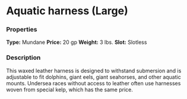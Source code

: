 ﻿---
Title: "Aquatic harness (Large)"
Type: "Mundane"
Price: "20 gp"
Weight: "3 lbs."
Slot: "Slotless"
Description: |
  "This waxed leather harness is designed to withstand submersion and is adjustable to fit dolphins, giant eels, giant seahorses, and other aquatic mounts. Undersea races without access to leather often use harnesses woven from special kelp, which has the same price."
Sources: "['Blood of the Sea']"
---

# Aquatic harness (Large)

### Properties

**Type:** Mundane **Price:** 20 gp **Weight:** 3 lbs. **Slot:** Slotless

### Description

This waxed leather harness is designed to withstand submersion and is adjustable to fit dolphins, giant eels, giant seahorses, and other aquatic mounts. Undersea races without access to leather often use harnesses woven from special kelp, which has the same price.

